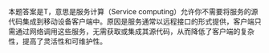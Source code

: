 本题答案是T，意思是服务计算（Service computing）允许你不需要将服务的源代码集成到移动设备客户端中。原因是服务通常以远程接口的形式提供，客户端只需通过网络调用这些服务，无需获取或集成其源代码，从而降低了客户端的复杂性，提高了灵活性和可维护性。